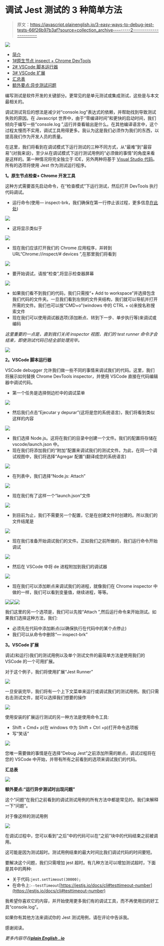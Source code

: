 # 调试 Jest 测试的 3 种简单方法

> 原文：<https://javascript.plainenglish.io/3-easy-ways-to-debug-jest-tests-66f26b97b3af?source=collection_archive---------2----------------------->

![](img/2bc883f4e280630ad2aec13bd2eccbe6.png)

*   [简介](#33be)
*   [1#原生节点 inspect + Chrome DevTools](#ed67)
*   [2# VSCode 脚本运行器](#8958)
*   [3# VSCode 扩展](#8856)
*   [汇总表](#e83f)
*   [额外要点:异步测试问题](#f769)

编写测试是软件开发的关键部分。更常见的是单元测试或集成测试，这些是与本文最相关的。

调试测试背后的想法是减少对“console.log”表达式的依赖，并帮助找到导致测试失败的原因。在 Javascript 世界中，由于“零编译时间”和更快的启动时间，我们倾向于编写一些“console.log ”,运行并查看输出是什么。在其他编译语言中，这个过程太慢而不实用，调试工具用得更多。我认为这是我们必须作为我们的东西，以提高我们作为开发人员的质量。

在这里，我们将看到在调试模式下运行测试的三种不同方式，从“最难”到“最容易”(对我来说)，至少从在调试模式下运行测试用例的“必须做的事情”的角度来看是这样的。第一种情况将完全独立于 IDE，另外两种将基于 [Visual Studio 代码](https://code.visualstudio.com/)。所有的选项将使用 Jest 作为测试运行程序。

**1。原生节点检查+ Chrome 开发工具**

这种方式需要首先启动命令，在“检查模式”下运行测试，然后打开 DevTools 执行代码调试。

*   运行命令(使用— inspect-brk，我们确保在第一行停止该过程，更多信息[在此处](https://nodejs.org/en/docs/guides/debugging-getting-started/))

![](img/7d559ac2f2ba11fec9c829f4b3784bbc.png)

*   这将显示类似于

![](img/75d39c27a25d7aaeb2ce7e9f76f2bd76.png)

*   现在我们应该打开我们的 Chrome 应用程序，并转到 URL“Chrome://inspect/# devices ”,在那里我们将看到

![](img/32757a1f03c89fbdb397729ae07bee24.png)

*   要开始调试，请按“检查”,将显示检查器屏幕

![](img/17a6f27fc46efa4a194d6e17553532c1.png)

*   如果我们看不到我们的代码，我们只需按“+ Add to workspace”并选择包含我们代码的文件夹。一旦我们看到左侧的文件夹结构，我们就可以导航并打开所需的文件。我们也可以按“CMD+o”(windows 中的 CTRL + o)来按名称搜索文件
*   现在我们可以使用调试器选项(添加断点、转到下一步、单步执行等)来调试或编码

*这里重要的一点是，直到我们关闭 inspector 视图，我们的 test runner 命令才会结束，即使测试代码已经全部处理完毕。*

![](img/f8d4b7660d6894a4085e28760d49aa73.png)

**2。VSCode 脚本运行器**

VSCode debugger 允许我们做一些不同的事情来调试我们的代码。这里，我们将展示如何替换 Chrome DevTools inspector，并使用 VSCode 直接在代码编辑器中调试代码。

*   第一个任务是选择侧边栏中的调试菜单

![](img/1667261dab0616da27c98b9798a94360.png)

*   然后我们点击“Ejecutar y depurar”(这将是您的系统语言)，我们将看到类似这样的内容

![](img/4b54b5166b8521631bd9e29c788fe239.png)

*   我们选择 Node.js。这将在我们的目录中创建一个文件。我们的配置将存储在 vscode/launch.json 中。
*   现在我们将添加我们的“附加”配置来调试我们的测试文件。为此，在同一个调试视图中，我们将选择“Agregar 配置”(翻译成您的系统语言)

![](img/857c7a9e8581a0e58a986e91680b6c0e.png)

*   在列表中，我们选择“Node.js: Attach”

![](img/3c0530cf1b7c6f4dabcf631df559203d.png)

*   现在我们有了这样一个“launch.json”文件

![](img/2cb39b1e5d1c2073253695206c4c7126.png)

*   到目前为止，我们不需要另一个配置，它是在创建文件时创建的。所以我们的文件结尾是

![](img/b3dc353d502872f1546ff3711ee61a4b.png)

*   现在我们准备开始调试我们的文件。正如我们之前所做的，我们运行命令开始调试

![](img/7d559ac2f2ba11fec9c829f4b3784bbc.png)

*   然后在 VSCode 中将 de 进程附加到我们的调试器

![](img/ba22a2854aa5f34c624d0871693e8570.png)

*   现在我们可以添加断点来调试我们的进程，就像我们在 Chrome inspector 中做的一样，我们可以看到变量值，继续进程，等等。

![](img/dcc526d7679ddb8bcafa624878e28110.png)![](img/3f66f240a0a2381d20b7431fa3ee6dbb.png)![](img/768130f68a7e4b74f1e8d10f33fbca30.png)

我们这里的另一个选项是，我们可以先按“Attach ”,然后运行命令来开始测试。如果我们选择这种方法，我们:

*   必须先在代码中添加断点(以确保执行在代码中的某个点停止)
*   我们可以从命令中删除“— inspect-brk”

**3。VSCode 扩展**

调试(和运行)我们的测试用例以及单个测试文件的最简单方法是使用我们的 VSCode 的一个可用扩展。

对于这个例子，我们将使用扩展“Jest Runner”

![](img/f67bd75349caef96e8530554cfc5a622.png)

一旦安装完毕，我们将有一个上下文菜单来运行或调试我们的测试用例。我们只需右击测试文件，就可以选择我们想要的操作

![](img/9ce5674fa225cf6fda48c552e95d701d.png)

使用安装的扩展运行测试的另一种方法是使用命令工具:

*   Shift + Cmd+ p(在 windows 中为 Shift + Ctrl +p)打开命令选项板
*   写“笑话”

![](img/ec52cc07f73ed24cb930c4b91c2927e6.png)

您唯一需要做的事情是在选择“Debug Jest”之前添加所需的断点，调试过程将在您的 VSCode 中开始，并带有所有之前看到的选项来调试我们的代码。

**汇总表**

![](img/488462202c816e1df95c4e641e01bc32.png)

**额外要点:“运行异步测试时出现问题”**

这个“问题”在我们之前看到的调试测试用例的所有方法中都是常见的。我们来解释一下“问题”。

对于像这样的测试用例

![](img/b08fbb71ef4681098e6544c7f2050a7d.png)

在调试过程中，您可以看到“之后”中的代码可以在“之前”块中的代码结束之前被调用。

这可能是因为测试超时。测试用例结束的最大时间比我们调试代码的时间要短。

要解决这个问题，我们只需增加 jest 超时。有几种方法可以增加测试超时，下面是其中的两种:

*   关于代码:`jest.setTimeout(30000);`
*   在命令上:`--testTimeout`[https://jestjs.io/docs/cli#testtimeout-number](https://jestjs.io/docs/cli#testtimeout-number)

我希望你喜欢它的内容，并开始使用更多我们有的调试工具，而不再使用旧的好工具“console.log”。

如果你有其他方法来调试你的 Jest 测试用例，请在评论中告诉我。

感谢阅读。

*更多内容尽在*[***plain English . io***](http://plainenglish.io/)